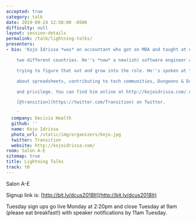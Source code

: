 ```yaml
---
accepted: true
category: talk
date: 2019-09-24 12:50:00 -0500
difficulty: null
layout: session-details
permalink: /talk/lightning-talks/
presenters:
- bio: 'Kojo Idrissa *was* an accountant who got an MBA and taught at university in

    two different countries. He''s *now* a new(ish) software engineer and is still

    trying to figure that out and grow into the role. He''s spoken at tech conferences

    about spreadsheets, contributing to tech communities, Dungeons & Dragons, inclusion

    and privilege. You can find him online at http://kojoidrissa.com/ or as

    [@transition](https://twitter.com/Transition) on Twitter.

    '
  company: Decisio Health
  github: ''
  name: Kojo Idrissa
  photo_url: /static/img/organizers/kojo.jpg
  twitter: Transition
  website: http://kojoidrissa.com/
room: Salon A-E
sitemap: true
title: Lightning Talks
track: t0
---
```


Salon A-E

Signup link is: [http://bit.ly/dcus2018lt](http://bit.ly/dcus2018lt)

Tuesday sign ups go live Monday at 2:20pm and close Tuesday at 9am (please eat breakfast!) with speaker notifications by 11am Tuesday.
